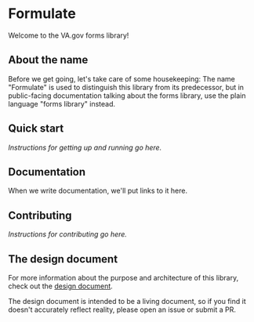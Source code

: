 # Formulate

Welcome to the VA.gov forms library!

## About the name
Before we get going, let's take care of some housekeeping: The name "Formulate"
is used to distinguish this library from its predecessor, but in public-facing
documentation talking about the forms library, use the plain language "forms
library" instead.

## Quick start
_Instructions for getting up and running go here._

## Documentation
When we write documentation, we'll put links to it here.

## Contributing
_Instructions for contributing go here._

## The design document
For more information about the purpose and architecture of this library, check
out the [design document](https://github.com/department-of-veterans-affairs/va.gov-team/blob/master/platform/engineering/design-docs/2021-05-18-forms-library.md).

The design document is intended to be a living document, so if you find it
doesn't accurately reflect reality, please open an issue or submit a PR.
